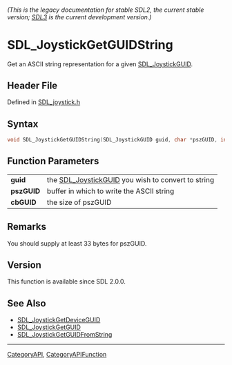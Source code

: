 ###### (This is the legacy documentation for stable SDL2, the current stable version; [SDL3](https://wiki.libsdl.org/SDL3/) is the current development version.)
# SDL_JoystickGetGUIDString

Get an ASCII string representation for a given [SDL_JoystickGUID](SDL_JoystickGUID).

## Header File

Defined in [SDL_joystick.h](https://github.com/libsdl-org/SDL/blob/SDL2/include/SDL_joystick.h)

## Syntax

```c
void SDL_JoystickGetGUIDString(SDL_JoystickGUID guid, char *pszGUID, int cbGUID);

```

## Function Parameters

|                 |                                                                        |
| --------------- | ---------------------------------------------------------------------- |
| **guid**        | the [SDL_JoystickGUID](SDL_JoystickGUID) you wish to convert to string |
| **pszGUID**     | buffer in which to write the ASCII string                              |
| **cbGUID**      | the size of pszGUID                                                    |

## Remarks

You should supply at least 33 bytes for pszGUID.

## Version

This function is available since SDL 2.0.0.

## See Also

- [SDL_JoystickGetDeviceGUID](SDL_JoystickGetDeviceGUID)
- [SDL_JoystickGetGUID](SDL_JoystickGetGUID)
- [SDL_JoystickGetGUIDFromString](SDL_JoystickGetGUIDFromString)

----
[CategoryAPI](CategoryAPI), [CategoryAPIFunction](CategoryAPIFunction)

